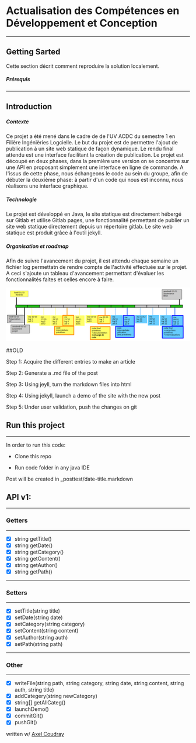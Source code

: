 # Actualisation des Compétences en Développement et Conception
***
## Getting Sarted
Cette section décrit comment reproduire la solution localement.
##### Prérequis

***
## Introduction
##### Contexte
Ce projet a été mené dans le cadre de de l'UV ACDC du semestre 1 en Filière Ingénièries Logcielle. Le but du projet est de permettre l'ajout de publication à un site web statique de façon dynamique. Le rendu final attendu est une interface facilitant la création de publication. Le projet est découpé en deux phases, dans la première une version on se concentre sur une API en proposant simplement une interface en ligne de commande. A l'issus de cette phase, nous échangeons le code au sein du groupe, afin de débuter la deuxième phase: à partir d'un code qui nous est inconnu, nous réalisons une interface graphique.
##### Technologie
Le projet est développé en Java, le site statique est directement hébergé sur Gitlab et utilise Gitlab pages, une fonctionnalité permettant de publier un site web statique directement depuis un répertoire gitlab. Le site web statique est produit grâce à l'outil jekyll.

##### Organisation et roadmap
Afin de suivre l'avancement du projet, il est attendu chaque semaine un fichier log permettatn de rendre compte de l'activité effectuée sur le projet. A ceci s'ajoute un tableau d'avancement permettant d'évaluer les fonctionnalités faites et celles encore à faire.

![Roadmap](https://github.com/Evrard-Nil/acdc/blob/master/roadmapACDC.png "roadmap")

##OLD

Step 1: Acquire the different entries to make an article

Step 2: Generate a .md file of the post

Step 3: Using jeyll, turn the markdown files into html

Step 4: Using jekyll, launch a demo of the site with the new post

Step 5: Under user validation, push the changes on git

## Run this project
***

In order to run this code:

- Clone this repo

- Run code folder in any java IDE

Post will be created in _posttest/date-title.markdown


## API v1:
***
### Getters
***

- [X] string getTitle()
- [X] string getDate()
- [X] string getCategory()
- [X] string getContent()
- [X] string getAuthor()
- [X] string getPath()
***
### Setters
***
- [X] setTitle(string title)
- [X] setDate(string date)
- [X] setCategory(string category)
- [X] setContent(string content)
- [X] setAuthor(string auth)
- [X] setPath(string path)
***
### Other
***
- [X] writeFile(string path, string category, string date, string content, string auth, string title)
- [X] addCategery(string newCategory)
- [X] string[] getAllCateg()
- [X] launchDemo()
- [X] commitGit()
- [X] pushGit()

written w/ [Axel Coudray](github.com/acoudray1/)
